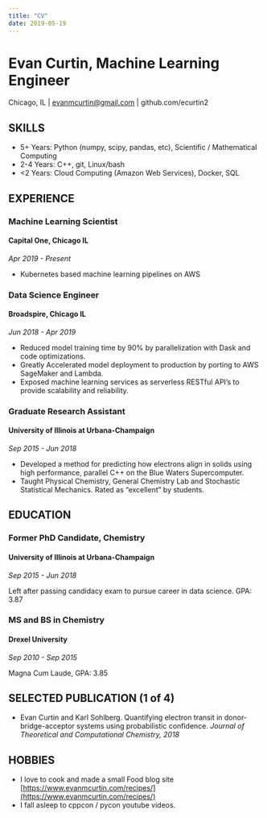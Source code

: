 ```yaml
---
title: "CV"
date: 2019-05-19
---
```


# Evan Curtin, Machine Learning Engineer

Chicago, IL | [evanmcurtin@gmail.com](mailto:evanmcurtin@gmail.com) | github.com/ecurtin2


## SKILLS


*   5+ Years: Python (numpy, scipy, pandas, etc), Scientific / Mathematical Computing 
*   2-4 Years: C++, git, Linux/bash
*   <2 Years: Cloud Computing (Amazon Web Services), Docker, SQL


## EXPERIENCE


### Machine Learning Scientist


#### Capital One, Chicago IL

_Apr 2019 - Present_



*   Kubernetes based machine learning pipelines on AWS


### Data Science Engineer


#### Broadspire, Chicago IL

_Jun 2018 - Apr 2019_



*   Reduced model training time by 90% by parallelization with Dask and code optimizations.
*   Greatly Accelerated model deployment to production by porting to AWS SageMaker and Lambda.
*   Exposed machine learning services as serverless RESTful API’s to provide scalability and reliability.


### Graduate Research Assistant


#### University of Illinois at Urbana-Champaign

_Sep 2015 - Jun 2018_



*   Developed a method for predicting how electrons align in solids using high performance, parallel C++ on the Blue Waters Supercomputer.
*   Taught Physical Chemistry, General Chemistry Lab and Stochastic Statistical Mechanics. Rated as “excellent” by students.


## EDUCATION


### Former PhD Candidate, Chemistry


#### University of Illinois at Urbana-Champaign

_Sep 2015 - Jun 2018_

Left after passing candidacy exam to pursue career in data science. GPA: 3.87


### MS and BS in Chemistry


#### Drexel University

_Sep 2010 - Sep 2015_

Magna Cum Laude, GPA: 3.85


## SELECTED PUBLICATION (1 of 4)



*   Evan Curtin and Karl Sohlberg. Quantifying electron transit in donor-bridge-acceptor systems using probabilistic confidence. _Journal of Theoretical and Computational Chemistry, 2018_


## HOBBIES



*   I love to cook and made a small Food blog site [https://www.evanmcurtin.com/recipes/](https://www.evanmcurtin.com/recipes/)
*   I fall asleep to cppcon / pycon youtube videos.